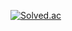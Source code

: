 [![Solved.ac](http://mazassumnida.wtf/api/v2/generate_badge?boj=minseok128)](https://solved.ac/profile/minseok128)
